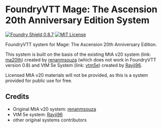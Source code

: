 # FoundryVTT Mage: The Ascension 20th Anniversary Edition System

[![Foundry Shield 0.8.7]][Foundry URL]
[![MIT License]][MIT URL]

FoundryVTT system for Mage: The Ascension 20th Anniversary Edition.

This system is built on the basis of the existing MtA v20 system (link: [ma20th]) created by [renanmsouza] (which does
not work in FoundryVTT version 0.8) and VtM 5e System (link: [vtm5e]) created by [Rayji96].

Licensed MtA v20 materials will not be provided, as this is a system provided for public use for free.

## Credits

* Original MtA v20 system: [renanmsouza]
* VtM 5e system: [Rayji96]
* other original systems contributors

[Foundry Shield 0.8.7]: https://img.shields.io/badge/Foundry-0.8.7-accent
[Foundry URL]: https://foundryvtt.com

[MIT License]: https://img.shields.io/badge/License-MIT-blue.svg
[MIT URL]: https://opensource.org/licenses/MIT

[ma20th]: https://github.com/renanmsouza/ma20th-foundry-vtt
[renanmsouza]: https://github.com/renanmsouza

[vtm5e]: https://github.com/Rayji96/foundry-V5
[Rayji96]: https://github.com/Rayji
